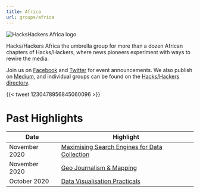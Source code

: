 ```yaml
---
title: Africa
url: groups/africa
---
```


![HacksHackers Africa logo](https://scontent-atl3-2.xx.fbcdn.net/v/t1.18169-9/396630_418012221570509_1304289620_n.jpg?_nc_cat=105&ccb=1-4&_nc_sid=09cbfe&_nc_ohc=hYXvCxj_r8AAX-tb10f&_nc_ht=scontent-atl3-2.xx&oh=b257abf1d3fe8fa07a9586683d784de7&oe=61354AEE)

Hacks/Hackers Africa the umbrella group for more than a dozen African chapters of Hacks/Hackers, where news pioneers experiment with ways to rewire the media.

Join us on [Facebook](https://www.facebook.com/HacksHackersAfrica/) and [Twitter](https://twitter.com/hhafrica) for event announcements. We also publish on [Medium](https://medium.com/hacks-hackers-africa), and individual groups can be found on the [Hacks/Hackers directory](https://www.hackshackers.com/groups/).

{{< tweet 1230478956845060096 >}}

# Past Highlights

| **Date**  | **Highlight** |  
|-----------|---------------|  
| November 2020 | [Maximising Search Engines for Data Collection](https://www.facebook.com/events/3597749846942240/) |
| November 2020 | [Geo Journalism & Mapping](https://www.facebook.com/events/2729630220593125/) |   
| October 2020 | [Data Visualisation Practicals](https://www.facebook.com/events/268967381163054/) |
